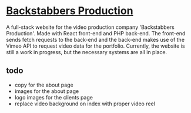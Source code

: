 
# [Backstabbers Production](http://b0221.com/backstabbers-react-test)

A full-stack website for the video production company 'Backstabbers Production'. Made with React front-end and PHP back-end. The front-end sends fetch requests to the back-end and the back-end makes use of the Vimeo API to request video data for the portfolio. Currently, the website is still a work in progress, but the necessary systems are all in place.

## todo
* copy for the about page
* images for the about page
* logo images for the clients page
* replace video background on index with proper video reel

